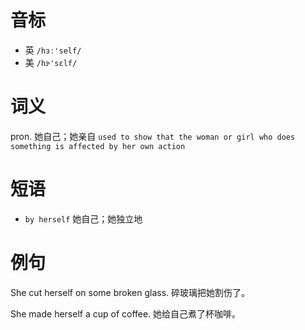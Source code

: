 # 音标

- 英 `/hɜː'self/`
- 美 `/hɝ'sɛlf/`

# 词义

pron. 她自己；她亲自
`used to show that the woman or girl who does something is affected by her own action`

# 短语

- `by herself` 她自己；她独立地

# 例句

She cut herself on some broken glass.
碎玻璃把她割伤了。

She made herself a cup of coffee.
她给自己煮了杯咖啡。


